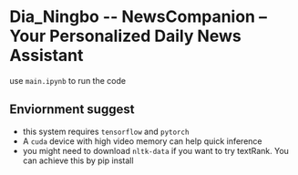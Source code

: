 # Dia_Ningbo -- NewsCompanion – Your Personalized Daily News Assistant

use `main.ipynb` to run the code

## Enviornment suggest
- this system requires `tensorflow` and `pytorch`
- A `cuda` device with high video memory can help quick inference
- you might need to download `nltk-data` if you want to try textRank. You can achieve this by pip install